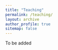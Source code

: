 ```yaml
---
title: "Teaching"
permalink: /teaching/
layout: archive
author_profile: true
sitemap: false
---
```


To be added

<!--
## Finite Element Methods (FEM) – Fall Quarter

**Institution:** Northwestern University  
**Quarter:** Fall 2025  
**Level:** Graduate / Advanced Undergraduate  
**Format:** Lectures + Hands-on Labs  
**Delivery:** In-person

**Course Description:**  
This course introduces the fundamental principles and computational implementation of the finite element method (FEM) for solving boundary value problems in solid mechanics. Topics include variational formulation, element types, assembly procedures, and solution strategies, with an emphasis on both theoretical understanding and practical applications.

**Topics Covered:**
- ...

**Tools Used:**
- ...

**Office Hours:** TBA  

-->

